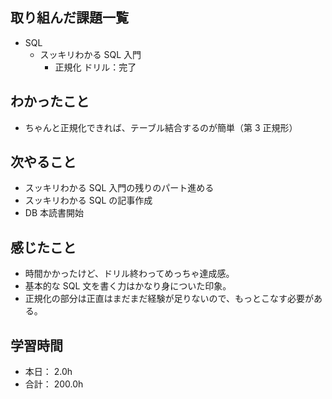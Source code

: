 ## 取り組んだ課題一覧

- SQL
  - スッキリわかる SQL 入門
    - 正規化 ドリル：完了

## わかったこと

- ちゃんと正規化できれば、テーブル結合するのが簡単（第 3 正規形）

## 次やること

- スッキリわかる SQL 入門の残りのパート進める
- スッキリわかる SQL の記事作成
- DB 本読書開始

## 感じたこと

- 時間かかったけど、ドリル終わってめっちゃ達成感。
- 基本的な SQL 文を書く力はかなり身についた印象。
- 正規化の部分は正直はまだまだ経験が足りないので、もっとこなす必要がある。

## 学習時間

- 本日： 2.0h
- 合計： 200.0h
